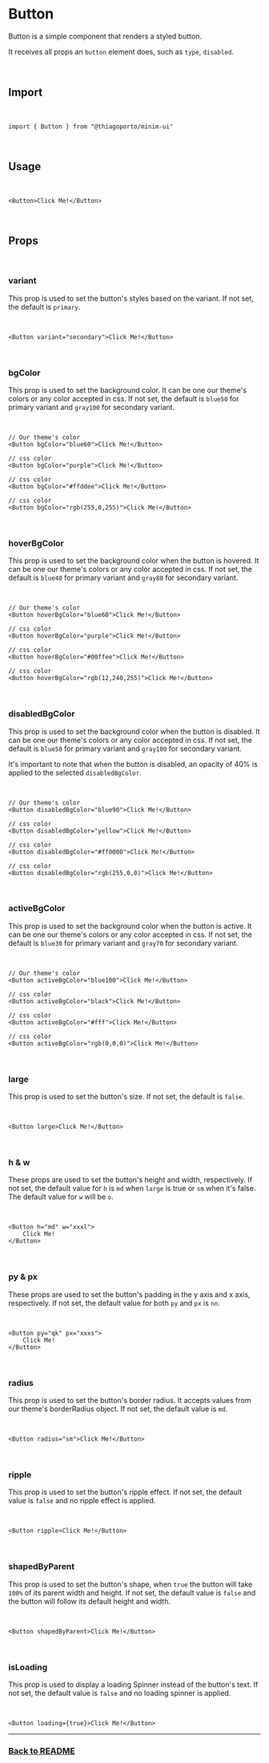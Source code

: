# Button

Button is a simple component that renders a styled button.

It receives all props an `button` element does, such as `type`, `disabled`.

<br/>

## Import

<br/>

```tsx
import { Button } from "@thiagoporto/minim-ui"
```

<br/>

## Usage

<br/>

```tsx
<Button>Click Me!</Button>
```

<br/>

## Props

<br/>

### variant

This prop is used to set the button's styles based on the variant. If not set, the default is `primary`.

<br/>

```tsx
<Button variant="secondary">Click Me!</Button>
```

<br/>

### bgColor

This prop is used to set the background color. It can be one our theme's colors or any color accepted in css. If not set, the default is `blue50` for primary variant and `gray100` for secondary variant.

<br/>

```tsx
// Our theme's color
<Button bgColor="blue60">Click Me!</Button>

// css color
<Button bgColor="purple">Click Me!</Button>

// css color
<Button bgColor="#ffddee">Click Me!</Button>

// css color
<Button bgColor="rgb(255,0,255)">Click Me!</Button>

```

<br/>

### hoverBgColor

This prop is used to set the background color when the button is hovered. It can be one our theme's colors or any color accepted in css. If not set, the default is `blue40` for primary variant and `gray80` for secondary variant.

<br/>

```tsx
// Our theme's color
<Button hoverBgColor="blue60">Click Me!</Button>

// css color
<Button hoverBgColor="purple">Click Me!</Button>

// css color
<Button hoverBgColor="#00ffee">Click Me!</Button>

// css color
<Button hoverBgColor="rgb(12,240,255)">Click Me!</Button>

```

<br/>

### disabledBgColor

This prop is used to set the background color when the button is disabled. It can be one our theme's colors or any color accepted in css. If not set, the default is `blue50` for primary variant and `gray100` for secondary variant.

It's important to note that when the button is disabled, an opacity of 40% is applied to the selected `disabledBgColor`.

<br/>

```tsx
// Our theme's color
<Button disabledBgColor="blue90">Click Me!</Button>

// css color
<Button disabledBgColor="yellow">Click Me!</Button>

// css color
<Button disabledBgColor="#ff0000">Click Me!</Button>

// css color
<Button disabledBgColor="rgb(255,0,0)">Click Me!</Button>

```

<br/>

### activeBgColor

This prop is used to set the background color when the button is active. It can be one our theme's colors or any color accepted in css. If not set, the default is `blue30` for primary variant and `gray70` for secondary variant.

<br/>

```tsx
// Our theme's color
<Button activeBgColor="blue100">Click Me!</Button>

// css color
<Button activeBgColor="black">Click Me!</Button>

// css color
<Button activeBgColor="#fff">Click Me!</Button>

// css color
<Button activeBgColor="rgb(0,0,0)">Click Me!</Button>

```

<br/>

### large

This prop is used to set the button's size. If not set, the default is `false`.

<br/>

```tsx
<Button large>Click Me!</Button>
```

<br/>

### h & w

These props are used to set the button's height and width, respectively. If not set, the default value for `h` is `md` when `large` is true or `sm` when it's false. The default value for `w` will be `o`.

<br/>

```tsx
<Button h="md" w="xxxl">
	Click Me!
</Button>
```

<br/>

### py & px

These props are used to set the button's padding in the y axis and x axis, respectively. If not set, the default value for both `py` and `px` is `nn`.

<br/>

```tsx
<Button py="qk" px="xxxs">
	Click Me!
</Button>
```

<br/>

### radius

This prop is used to set the button's border radius. It accepts values from our theme's borderRadius object. If not set, the default value is `md`.

<br/>

```tsx
<Button radius="sm">Click Me!</Button>
```

<br/>

### ripple

This prop is used to set the button's ripple effect. If not set, the default value is `false` and no ripple effect is applied.

<br/>

```tsx
<Button ripple>Click Me!</Button>
```

<br/>

### shapedByParent

This prop is used to set the button's shape, when `true` the button will take `100%` of its parent width and height. If not set, the default value is `false` and the button will follow its default height and width.

<br/>

```tsx
<Button shapedByParent>Click Me!</Button>
```

<br/>

### isLoading

This prop is used to display a loading Spinner instead of the button's text. If not set, the default value is `false` and no loading spinner is applied.

<br/>

```tsx
<Button loading={true}>Click Me!</Button>
```

<hr/>

### [Back to README](../README.md)
